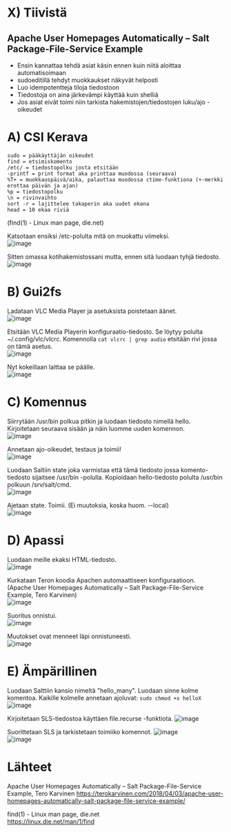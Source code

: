 # X) Tiivistä  

## Apache User Homepages Automatically – Salt Package-File-Service Example  

- Ensin kannattaa tehdä asiat käsin ennen kuin niitä aloittaa automatisoimaan  
- sudoeditillä tehdyt muokkaukset näkyvät helposti  
- Luo idempotentteja tiloja tiedostoon  
- Tiedostoja on aina järkevämpi käyttää kuin shelliä
- Jos asiat eivät toimi niin tarkista hakemistojen/tiedostojen luku/ajo -oikeudet


# A) CSI Kerava  


    sudo = pääkäyttäjän oikeudet  
    find = etsimiskomento
    /etc/ = tiedostopolku josta etsitään
    -printf = print format aka printtaa muodossa (seuraava)
    %T+ = muokkauspäivä/aika, palauttaa muodossa ctime-funktiona (+-merkki erottaa päivän ja ajan)
    %p = tiedostopolku
    \n = rivinvaihto
    sort -r = lajittelee takaperin aka uudet ekana
    head = 10 ekaa riviä
(find(1) - Linux man page, die.net)  
    

Katsotaan ensiksi /etc-polulta mitä on muokattu viimeksi.  
![image](https://github.com/bladexanarchy/pal_hal/assets/91332151/b7865dcb-f76a-4dae-9aa1-673c15faa398)  

Sitten omassa kotihakemistossani mutta, ennen sitä luodaan tyhjä tiedosto.
![image](https://github.com/bladexanarchy/pal_hal/assets/91332151/cc32abee-5ee5-4bae-963f-8e6325fd133c)  


# B) Gui2fs  

Ladataan VLC Media Player ja asetuksista poistetaan äänet.    
![image](https://github.com/bladexanarchy/pal_hal/assets/91332151/cf06c767-f9a3-40c6-853c-2d23a6a3f84f)    

Etsitään VLC Media Playerin konfiguraatio-tiedosto. Se löytyy polulta ~/.config/vlc/vlcrc. Komennolla ```cat vlcrc | grep audio``` etsitään rivi jossa on tämä asetus.    
![image](https://github.com/bladexanarchy/pal_hal/assets/91332151/06f6116b-65af-486d-9b93-351d7f4f73c6)    

Nyt kokeillaan laittaa se päälle.    
![image](https://github.com/bladexanarchy/pal_hal/assets/91332151/a73238ff-d6ba-4fc6-8f5e-ab8d8ba338f9)    


# C) Komennus  

Siirrytään /usr/bin polkua pitkin ja luodaan tiedosto nimellä hello. Kirjoitetaan seuraava sisään ja näin luomme uuden komennon.    
![image](https://github.com/bladexanarchy/pal_hal/assets/91332151/f87da263-10dd-4e9f-839a-717d7e32df97)    

Annetaan ajo-oikeudet, testaus ja toimii!    
![image](https://github.com/bladexanarchy/pal_hal/assets/91332151/8eec9ded-4694-4a3e-9518-58bf643cf260)    

Luodaan Saltiin state joka varmistaa että tämä tiedosto jossa komento-tiedosto sijaitsee /usr/bin -polulla. Kopioidaan hello-tiedosto polulta /usr/bin polkuun /srv/salt/cmd.    
![image](https://github.com/bladexanarchy/pal_hal/assets/91332151/d0742636-b2d5-41ac-9adc-0bb73bb211f6)    

Ajetaan state. Toimii. (Ei muutoksia, koska huom. --local)    
![image](https://github.com/bladexanarchy/pal_hal/assets/91332151/39690eb2-b72e-411a-bc56-aa0f9d453941)    


# D) Apassi  
Luodaan meille ekaksi HTML-tiedosto.    
![image](https://github.com/bladexanarchy/pal_hal/assets/91332151/3be6154d-2a4c-4218-961d-b90f2dfd58b8)    

Kurkataan Teron koodia Apachen automaattiseen konfiguraatioon.    
(Apache User Homepages Automatically – Salt Package-File-Service Example, Tero Karvinen)    
![image](https://github.com/bladexanarchy/pal_hal/assets/91332151/22f4fcd6-26eb-47af-bd2f-385c10902362)    

Suoritus onnistui.    
![image](https://github.com/bladexanarchy/pal_hal/assets/91332151/d710d97a-e547-4940-b41c-9c97e49abe14)    

Muutokset ovat menneet läpi onnistuneesti.    
![image](https://github.com/bladexanarchy/pal_hal/assets/91332151/cb451787-3977-4644-b79b-96279f6c50d5)    


# E) Ämpärillinen  
Luodaan Salttiin kansio nimeltä "hello_many". Luodaan sinne kolme komentoa. Kaikille kolmelle annetaan ajoluvat: ```sudo chmod +x helloX```    
![image](https://github.com/bladexanarchy/pal_hal/assets/91332151/1f20575a-b54f-475f-a904-7c6174824803)    

Kirjoitetaan SLS-tiedostoa käyttäen file.recurse -funktiota.
![image](https://github.com/bladexanarchy/pal_hal/assets/91332151/dcdff229-154b-409e-94da-859cd91a4487)    

Suorittetaan SLS ja tarkistetaan toimiiko komennot.
![image](https://github.com/bladexanarchy/pal_hal/assets/91332151/e4bbad98-4ef8-4c3f-96ad-9d8b86b0511c)    
![image](https://github.com/bladexanarchy/pal_hal/assets/91332151/b5db6c57-7133-46ad-8754-7627930dea4a)    



# Lähteet  

Apache User Homepages Automatically – Salt Package-File-Service Example, Tero Karvinen
https://terokarvinen.com/2018/04/03/apache-user-homepages-automatically-salt-package-file-service-example/  

find(1) - Linux man page, die.net  
https://linux.die.net/man/1/find  
